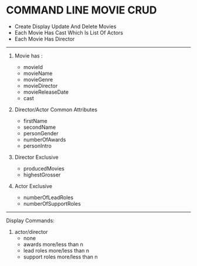 # COMMAND LINE MOVIE CRUD

- Create Display Update And Delete Movies
- Each Movie Has Cast Which Is List Of Actors
- Each Movie Has Director

---

1. Movie has :
   * movieId
   * movieName
   * movieGenre
   * movieDirector
   * movieReleaseDate
   * cast


2. Director/Actor Common Attributes
   * firstName
   * secondName
   * personGender
   * numberOfAwards
   * personIntro


3. Director Exclusive
    * producedMovies
    * highestGrosser


4. Actor Exclusive 
    * numberOfLeadRoles
    * numberOfSupportRoles

---

Display Commands:

1. actor/director
   * none
   * awards more/less than n
   * lead roles more/less than n
   * support roles more/less than n
   